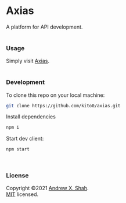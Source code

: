# Axias

A platform for API development.
<br><br>

### Usage

Simply visit [Axias](https://axias.vercel.app/).
<br><br>

### Development

To clone this repo on your local machine:

```sh
git clone https://github.com/kito0/axias.git
```

Install dependencies

```sh
npm i
```

Start dev client:

```sh
npm start
```
<br>

### License

Copyright ©2021 [Andrew X. Shah](https://github.com/kito0).<br>
[MIT](https://github.com/kito0/axias/blob/master/LICENSE) licensed.
